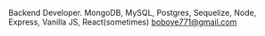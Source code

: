 Backend Developer. MongoDB, MySQL, Postgres, Sequelize, Node, Express, Vanilla JS, React(sometimes)
boboye771@gmail.com

<!---
Boboye-Ak/Boboye-Ak is a ✨ special ✨ repository because its `README.md` (this file) appears on your GitHub profile.
You can click the Preview link to take a look at your changes.
--->
